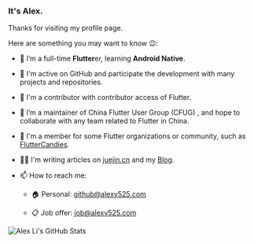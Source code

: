 ### It's Alex.

Thanks for visiting my profile page.

Here are something you may want to know 😉:

- 🌱 I’m a full-time **Flutter**er, learning **Android Native**.

- 🚀 I'm active on GitHub and participate the development with many projects and repositories.

- 🏅 I'm a contributor with contributor access of Flutter.

- 👯 I’m a maintainer of China Flutter User Group (CFUG) , and hope to collaborate with any team related to Flutter in China.

- 🤝 I'm a member for some Flutter organizations or community, such as [FlutterCandies](https://github.com/fluttercandies).

- ✍🏻 I'm writing articles on [juejin.cn](https://juejin.cn/user/606586150596360) and my [Blog](https://blog.alexv525.com/).

- 📫 How to reach me:

  - 🏠 Personal: github@alexv525.com
  
  - 📋 Job offer: job@alexv525.com

![Alex Li's GitHub Stats](https://github-readme-stats.vercel.app/api?username=alexv525&show_icons=true&theme=dracula)
